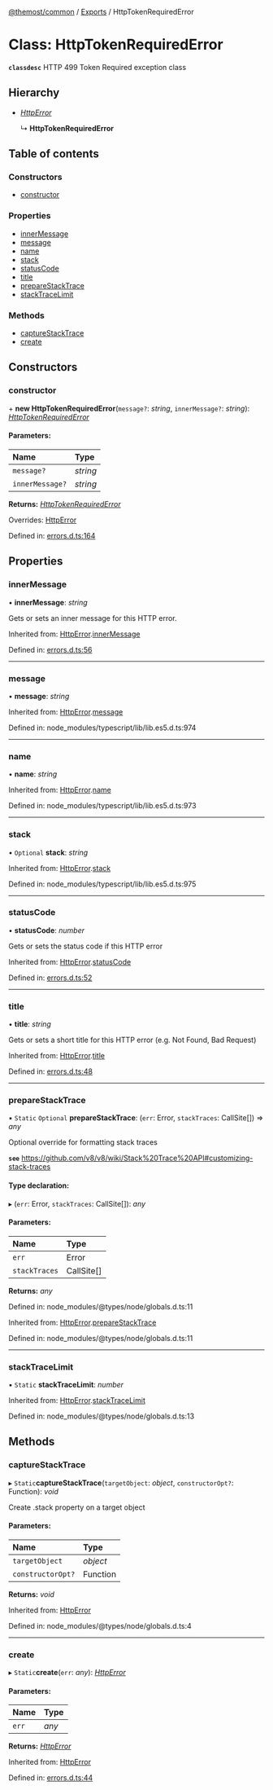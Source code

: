[@themost/common](../README.md) / [Exports](../modules.md) / HttpTokenRequiredError

# Class: HttpTokenRequiredError

**`classdesc`** HTTP 499 Token Required exception class

## Hierarchy

* [*HttpError*](httperror.md)

  ↳ **HttpTokenRequiredError**

## Table of contents

### Constructors

- [constructor](httptokenrequirederror.md#constructor)

### Properties

- [innerMessage](httptokenrequirederror.md#innermessage)
- [message](httptokenrequirederror.md#message)
- [name](httptokenrequirederror.md#name)
- [stack](httptokenrequirederror.md#stack)
- [statusCode](httptokenrequirederror.md#statuscode)
- [title](httptokenrequirederror.md#title)
- [prepareStackTrace](httptokenrequirederror.md#preparestacktrace)
- [stackTraceLimit](httptokenrequirederror.md#stacktracelimit)

### Methods

- [captureStackTrace](httptokenrequirederror.md#capturestacktrace)
- [create](httptokenrequirederror.md#create)

## Constructors

### constructor

\+ **new HttpTokenRequiredError**(`message?`: *string*, `innerMessage?`: *string*): [*HttpTokenRequiredError*](httptokenrequirederror.md)

#### Parameters:

Name | Type |
:------ | :------ |
`message?` | *string* |
`innerMessage?` | *string* |

**Returns:** [*HttpTokenRequiredError*](httptokenrequirederror.md)

Overrides: [HttpError](httperror.md)

Defined in: [errors.d.ts:164](https://github.com/themost-framework/themost-common/blob/917834f/errors.d.ts#L164)

## Properties

### innerMessage

• **innerMessage**: *string*

Gets or sets an inner message for this HTTP error.

Inherited from: [HttpError](httperror.md).[innerMessage](httperror.md#innermessage)

Defined in: [errors.d.ts:56](https://github.com/themost-framework/themost-common/blob/917834f/errors.d.ts#L56)

___

### message

• **message**: *string*

Inherited from: [HttpError](httperror.md).[message](httperror.md#message)

Defined in: node_modules/typescript/lib/lib.es5.d.ts:974

___

### name

• **name**: *string*

Inherited from: [HttpError](httperror.md).[name](httperror.md#name)

Defined in: node_modules/typescript/lib/lib.es5.d.ts:973

___

### stack

• `Optional` **stack**: *string*

Inherited from: [HttpError](httperror.md).[stack](httperror.md#stack)

Defined in: node_modules/typescript/lib/lib.es5.d.ts:975

___

### statusCode

• **statusCode**: *number*

Gets or sets the status code if this HTTP error

Inherited from: [HttpError](httperror.md).[statusCode](httperror.md#statuscode)

Defined in: [errors.d.ts:52](https://github.com/themost-framework/themost-common/blob/917834f/errors.d.ts#L52)

___

### title

• **title**: *string*

Gets or sets a short title for this HTTP error (e.g. Not Found, Bad Request)

Inherited from: [HttpError](httperror.md).[title](httperror.md#title)

Defined in: [errors.d.ts:48](https://github.com/themost-framework/themost-common/blob/917834f/errors.d.ts#L48)

___

### prepareStackTrace

▪ `Static` `Optional` **prepareStackTrace**: (`err`: Error, `stackTraces`: CallSite[]) => *any*

Optional override for formatting stack traces

**`see`** https://github.com/v8/v8/wiki/Stack%20Trace%20API#customizing-stack-traces

#### Type declaration:

▸ (`err`: Error, `stackTraces`: CallSite[]): *any*

#### Parameters:

Name | Type |
:------ | :------ |
`err` | Error |
`stackTraces` | CallSite[] |

**Returns:** *any*

Defined in: node_modules/@types/node/globals.d.ts:11

Inherited from: [HttpError](httperror.md).[prepareStackTrace](httperror.md#preparestacktrace)

Defined in: node_modules/@types/node/globals.d.ts:11

___

### stackTraceLimit

▪ `Static` **stackTraceLimit**: *number*

Inherited from: [HttpError](httperror.md).[stackTraceLimit](httperror.md#stacktracelimit)

Defined in: node_modules/@types/node/globals.d.ts:13

## Methods

### captureStackTrace

▸ `Static`**captureStackTrace**(`targetObject`: *object*, `constructorOpt?`: Function): *void*

Create .stack property on a target object

#### Parameters:

Name | Type |
:------ | :------ |
`targetObject` | *object* |
`constructorOpt?` | Function |

**Returns:** *void*

Inherited from: [HttpError](httperror.md)

Defined in: node_modules/@types/node/globals.d.ts:4

___

### create

▸ `Static`**create**(`err`: *any*): [*HttpError*](httperror.md)

#### Parameters:

Name | Type |
:------ | :------ |
`err` | *any* |

**Returns:** [*HttpError*](httperror.md)

Inherited from: [HttpError](httperror.md)

Defined in: [errors.d.ts:44](https://github.com/themost-framework/themost-common/blob/917834f/errors.d.ts#L44)

